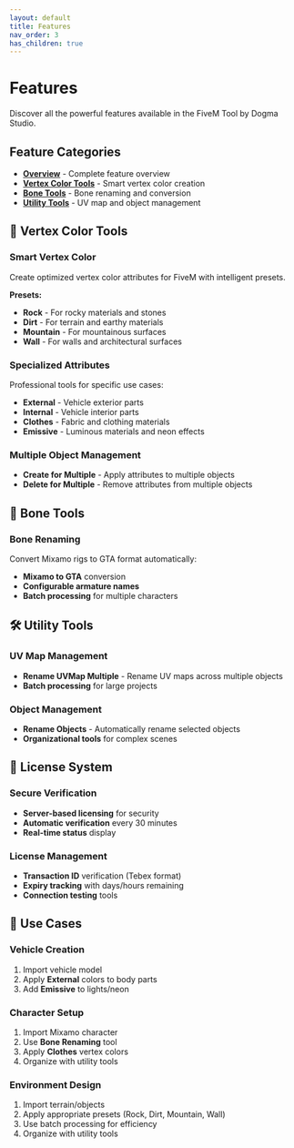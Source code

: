 ```yaml
---
layout: default
title: Features
nav_order: 3
has_children: true
---
```


# Features

Discover all the powerful features available in the FiveM Tool by Dogma Studio.

## Feature Categories

- **[Overview](overview)** - Complete feature overview
- **[Vertex Color Tools](vertex-colors)** - Smart vertex color creation
- **[Bone Tools](bone-tools)** - Bone renaming and conversion
- **[Utility Tools](utility-tools)** - UV map and object management

## 🎨 Vertex Color Tools

### Smart Vertex Color
Create optimized vertex color attributes for FiveM with intelligent presets.

**Presets:**
- **Rock** - For rocky materials and stones
- **Dirt** - For terrain and earthy materials
- **Mountain** - For mountainous surfaces
- **Wall** - For walls and architectural surfaces

### Specialized Attributes
Professional tools for specific use cases:

- **External** - Vehicle exterior parts
- **Internal** - Vehicle interior parts
- **Clothes** - Fabric and clothing materials
- **Emissive** - Luminous materials and neon effects

### Multiple Object Management
- **Create for Multiple** - Apply attributes to multiple objects
- **Delete for Multiple** - Remove attributes from multiple objects

## 🦴 Bone Tools

### Bone Renaming
Convert Mixamo rigs to GTA format automatically:

- **Mixamo to GTA** conversion
- **Configurable armature names**
- **Batch processing** for multiple characters

## 🛠️ Utility Tools

### UV Map Management
- **Rename UVMap Multiple** - Rename UV maps across multiple objects
- **Batch processing** for large projects

### Object Management
- **Rename Objects** - Automatically rename selected objects
- **Organizational tools** for complex scenes

## 🔐 License System

### Secure Verification
- **Server-based licensing** for security
- **Automatic verification** every 30 minutes
- **Real-time status** display

### License Management
- **Transaction ID** verification (Tebex format)
- **Expiry tracking** with days/hours remaining
- **Connection testing** tools

## 🎯 Use Cases

### Vehicle Creation
1. Import vehicle model
2. Apply **External** colors to body parts
3. Add **Emissive** to lights/neon

### Character Setup
1. Import Mixamo character
2. Use **Bone Renaming** tool
3. Apply **Clothes** vertex colors
4. Organize with utility tools

### Environment Design
1. Import terrain/objects
2. Apply appropriate presets (Rock, Dirt, Mountain, Wall)
3. Use batch processing for efficiency
4. Organize with utility tools 